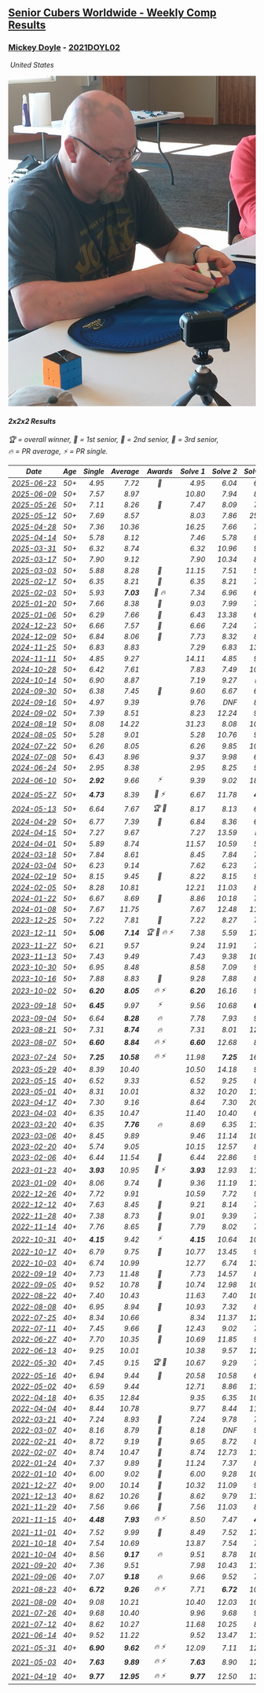 <style>table {white-space: nowrap;}</style>
<link rel="stylesheet" type="text/css" href="/scw-comp/css/flags.css" />

## [Senior Cubers Worldwide - Weekly Comp Results](/scw-comp/results/)
### [Mickey Doyle](README.md) - [2021DOYL02](https://www.worldcubeassociation.org/persons/2021DOYL02?event=222)

<i class="flag flag-US" />&nbsp;United States

![Mickey Doyle](1644595509.jpg)

#### 2x2x2 Results

<span style="white-space: nowrap;">🏆 = overall winner</span>, <span style="white-space: nowrap;">🥇 = 1st senior</span>, <span style="white-space: nowrap;">🥈 = 2nd senior</span>, <span style="white-space: nowrap;">🥉 = 3rd senior</span>, <span style="white-space: nowrap;">🔥 = PR average</span>, <span style="white-space: nowrap;">⚡ = PR single</span>.

| Date | Age | Single | Average | Awards | Solve 1 | Solve 2 | Solve 3 | Solve 4 | Solve 5 | Video |
| :--: | :--: | --: | --: | :--: | --: | --: | --: | --: | --: | :-- |
| [2025-06-23](../../results/2025-06-23/222.md) | 50+ | 4.95 | 7.72 | 🥈 | 4.95 | 6.04 | 6.62 | 10.51 | 20.09 | [Desktop](https://www.facebook.com/events/4134767840134485/permalink/4148225202122082) / [Mobile](https://m.facebook.com/events/4134767840134485?view=permalink&id=4148225202122082) |
| [2025-06-09](../../results/2025-06-09/222.md) | 50+ | 7.57 | 8.97 |  | 10.80 | 7.94 | 8.17 | 11.43 | 7.57 | [Desktop](https://www.facebook.com/events/947256517415436/permalink/952384730235948) / [Mobile](https://m.facebook.com/events/947256517415436?view=permalink&id=952384730235948) |
| [2025-05-26](../../results/2025-05-26/222.md) | 50+ | 7.11 | 8.26 | 🥉 | 7.47 | 8.09 | 7.11 | 9.21 | 11.61 | [Desktop](https://www.facebook.com/events/2135590763616965/permalink/2147244689118239) / [Mobile](https://m.facebook.com/events/2135590763616965?view=permalink&id=2147244689118239) |
| [2025-05-12](../../results/2025-05-12/222.md) | 50+ | 7.69 | 8.57 |  | 8.03 | 7.86 | 25.40 | 9.83 | 7.69 | [Desktop](https://www.facebook.com/events/1716950522530027/permalink/1726585891566490) / [Mobile](https://m.facebook.com/events/1716950522530027?view=permalink&id=1726585891566490) |
| [2025-04-28](../../results/2025-04-28/222.md) | 50+ | 7.36 | 10.36 |  | 16.25 | 7.66 | 7.36 | 7.49 | 15.94 | [Desktop](https://www.facebook.com/events/1398919087967450/permalink/1408533347006024) / [Mobile](https://m.facebook.com/events/1398919087967450?view=permalink&id=1408533347006024) |
| [2025-04-14](../../results/2025-04-14/222.md) | 50+ | 5.78 | 8.12 |  | 7.46 | 5.78 | 9.67 | 9.44 | 7.46 | [Desktop](https://www.facebook.com/events/686757560572325/permalink/697620952819319) / [Mobile](https://m.facebook.com/events/686757560572325?view=permalink&id=697620952819319) |
| [2025-03-31](../../results/2025-03-31/222.md) | 50+ | 6.32 | 8.74 |  | 6.32 | 10.96 | 9.90 | 8.17 | 8.16 | [Desktop](https://www.facebook.com/events/952001183807395/permalink/963037052703808) / [Mobile](https://m.facebook.com/events/952001183807395?view=permalink&id=963037052703808) |
| [2025-03-17](../../results/2025-03-17/222.md) | 50+ | 7.90 | 9.12 |  | 7.90 | 10.34 | 8.68 | 12.75 | 8.33 | [Desktop](https://www.facebook.com/events/4062322140668303/permalink/4073863086180875) / [Mobile](https://m.facebook.com/events/4062322140668303?view=permalink&id=4073863086180875) |
| [2025-03-03](../../results/2025-03-03/222.md) | 50+ | 5.88 | 8.28 | 🥉 | 11.15 | 7.51 | 5.88 | 10.04 | 7.28 | [Desktop](https://www.facebook.com/events/1685594042052171/permalink/1694377871173788) / [Mobile](https://m.facebook.com/events/1685594042052171?view=permalink&id=1694377871173788) |
| [2025-02-17](../../results/2025-02-17/222.md) | 50+ | 6.35 | 8.21 | 🥉 | 6.35 | 8.21 | 7.58 | 9.48 | 8.84 | [Desktop](https://www.facebook.com/events/1147070173669130/permalink/1156656459377168) / [Mobile](https://m.facebook.com/events/1147070173669130?view=permalink&id=1156656459377168) |
| [2025-02-03](../../results/2025-02-03/222.md) | 50+ | 5.93 | **7.03** | 🥈 🔥 | 7.34 | 6.96 | 6.80 | 5.93 | 10.36 | [Desktop](https://www.facebook.com/events/595481126781396/permalink/605250282471147) / [Mobile](https://m.facebook.com/events/595481126781396?view=permalink&id=605250282471147) |
| [2025-01-20](../../results/2025-01-20/222.md) | 50+ | 7.66 | 8.38 | 🥈 | 9.03 | 7.99 | 7.66 | 8.12 | 10.12 | [Desktop](https://www.facebook.com/events/918940140419097/permalink/928535862792858) / [Mobile](https://m.facebook.com/events/918940140419097?view=permalink&id=928535862792858) |
| [2025-01-06](../../results/2025-01-06/222.md) | 50+ | 6.29 | 7.66 | 🥉 | 6.43 | 13.38 | 6.29 | 7.23 | 9.33 | [Desktop](https://www.facebook.com/events/595415366757855/permalink/605046175794774) / [Mobile](https://m.facebook.com/events/595415366757855?view=permalink&id=605046175794774) |
| [2024-12-23](../../results/2024-12-23/222.md) | 50+ | 6.66 | 7.57 | 🥈 | 6.66 | 7.24 | 7.89 | 10.89 | 7.58 | [Desktop](https://www.facebook.com/events/1148887196801084/permalink/1158044255885378) / [Mobile](https://m.facebook.com/events/1148887196801084?view=permalink&id=1158044255885378) |
| [2024-12-09](../../results/2024-12-09/222.md) | 50+ | 6.84 | 8.06 | 🥈 | 7.73 | 8.32 | 8.13 | 9.99 | 6.84 | [Desktop](https://www.facebook.com/events/984530303534896/permalink/993908829263710) / [Mobile](https://m.facebook.com/events/984530303534896?view=permalink&id=993908829263710) |
| [2024-11-25](../../results/2024-11-25/222.md) | 50+ | 6.83 | 8.83 |  | 7.29 | 6.83 | 13.57 | 10.20 | 9.01 | [Desktop](https://www.facebook.com/events/1257789925369732/permalink/1266967201118671) / [Mobile](https://m.facebook.com/events/1257789925369732?view=permalink&id=1266967201118671) |
| [2024-11-11](../../results/2024-11-11/222.md) | 50+ | 4.85 | 9.27 |  | 14.11 | 4.85 | 9.27 | 9.56 | 8.99 | [Desktop](https://www.facebook.com/events/1967492723733489/permalink/1977421709407257) / [Mobile](https://m.facebook.com/events/1967492723733489?view=permalink&id=1977421709407257) |
| [2024-10-28](../../results/2024-10-28/222.md) | 50+ | 6.42 | 7.61 |  | 7.83 | 7.49 | 10.88 | 6.42 | 7.50 | [Desktop](https://www.facebook.com/events/946695540632554/permalink/955994889702619) / [Mobile](https://m.facebook.com/events/946695540632554?view=permalink&id=955994889702619) |
| [2024-10-14](../../results/2024-10-14/222.md) | 50+ | 6.90 | 8.87 |  | 7.19 | 9.27 | DNF | 10.16 | 6.90 | [Desktop](https://www.facebook.com/events/892899002359105/permalink/902232961425709) / [Mobile](https://m.facebook.com/events/892899002359105?view=permalink&id=902232961425709) |
| [2024-09-30](../../results/2024-09-30/222.md) | 50+ | 6.38 | 7.45 | 🥉 | 9.60 | 6.67 | 6.78 | 8.91 | 6.38 | [Desktop](https://www.facebook.com/events/559779533112258/permalink/567561069000771) / [Mobile](https://m.facebook.com/events/559779533112258?view=permalink&id=567561069000771) |
| [2024-09-16](../../results/2024-09-16/222.md) | 50+ | 4.97 | 9.39 |  | 9.76 | DNF | 8.00 | 4.97 | 10.42 | [Desktop](https://www.facebook.com/events/1432335554111064/permalink/1440373496640603) / [Mobile](https://m.facebook.com/events/1432335554111064?view=permalink&id=1440373496640603) |
| [2024-09-02](../../results/2024-09-02/222.md) | 50+ | 7.39 | 8.51 |  | 8.23 | 12.24 | 9.11 | 8.19 | 7.39 | [Desktop](https://www.facebook.com/events/536643418925945/permalink/546076854649268) / [Mobile](https://m.facebook.com/events/536643418925945?view=permalink&id=546076854649268) |
| [2024-08-19](../../results/2024-08-19/222.md) | 50+ | 8.08 | 14.22 |  | 31.23 | 8.08 | 10.36 | 12.16 | 20.13 | [Desktop](https://www.facebook.com/events/1156782986175552/permalink/1165196298667554) / [Mobile](https://m.facebook.com/events/1156782986175552?view=permalink&id=1165196298667554) |
| [2024-08-05](../../results/2024-08-05/222.md) | 50+ | 5.28 | 9.01 |  | 5.28 | 10.76 | 9.44 | 10.30 | 7.30 | [Desktop](https://www.facebook.com/events/1659713531529180/permalink/1666021367565063) / [Mobile](https://m.facebook.com/events/1659713531529180?view=permalink&id=1666021367565063) |
| [2024-07-22](../../results/2024-07-22/222.md) | 50+ | 6.26 | 8.05 |  | 6.26 | 9.85 | 10.17 | 7.33 | 6.97 | [Desktop](https://www.facebook.com/events/909767637577126/permalink/918843630002860) / [Mobile](https://m.facebook.com/events/909767637577126?view=permalink&id=918843630002860) |
| [2024-07-08](../../results/2024-07-08/222.md) | 50+ | 6.43 | 8.96 |  | 9.37 | 9.98 | 6.43 | 7.54 | 21.90 | [Desktop](https://www.facebook.com/events/821748909640871/permalink/828050482344047) / [Mobile](https://m.facebook.com/events/821748909640871?view=permalink&id=828050482344047) |
| [2024-06-24](../../results/2024-06-24/222.md) | 50+ | 2.95 | 8.38 |  | 2.95 | 8.25 | 9.12 | 30.12 | 7.78 | [Desktop](https://www.facebook.com/events/437464695833920/permalink/445836398330083) / [Mobile](https://m.facebook.com/events/437464695833920?view=permalink&id=445836398330083) |
| [2024-06-10](../../results/2024-06-10/222.md) | 50+ | **2.92** | 9.66 | ⚡ | 9.39 | 9.02 | 18.57 | 10.56 | **2.92** | [Desktop](https://www.facebook.com/events/1031082051776253/permalink/1038235057727619) / [Mobile](https://m.facebook.com/events/1031082051776253?view=permalink&id=1038235057727619) |
| [2024-05-27](../../results/2024-05-27/222.md) | 50+ | **4.73** | 8.39 | 🥉 ⚡ | 6.67 | 11.78 | **4.73** | 10.52 | 7.98 | [Desktop](https://www.facebook.com/events/838099921518555/permalink/845704414091439) / [Mobile](https://m.facebook.com/events/838099921518555?view=permalink&id=845704414091439) |
| [2024-05-13](../../results/2024-05-13/222.md) | 50+ | 6.64 | 7.67 | 🏆 🥇 | 8.17 | 8.13 | 6.64 | DNF | 6.70 | [Desktop](https://www.facebook.com/events/800074235387553/permalink/807554721306171) / [Mobile](https://m.facebook.com/events/800074235387553?view=permalink&id=807554721306171) |
| [2024-04-29](../../results/2024-04-29/222.md) | 50+ | 6.77 | 7.39 | 🥉 | 6.84 | 8.36 | 6.97 | 6.77 | 17.44 | [Desktop](https://www.facebook.com/events/728652622517739/permalink/735863455129989) / [Mobile](https://m.facebook.com/events/728652622517739?view=permalink&id=735863455129989) |
| [2024-04-15](../../results/2024-04-15/222.md) | 50+ | 7.27 | 9.67 |  | 7.27 | 13.59 | DNF | 8.13 | 7.28 | [Desktop](https://www.facebook.com/events/288128664385253/permalink/303075536223899) / [Mobile](https://m.facebook.com/events/288128664385253?view=permalink&id=303075536223899) |
| [2024-04-01](../../results/2024-04-01/222.md) | 50+ | 5.89 | 8.74 |  | 11.57 | 10.59 | 5.89 | 8.13 | 7.49 | [Desktop](https://www.facebook.com/events/399816879472850/permalink/407949848659553) / [Mobile](https://m.facebook.com/events/399816879472850?view=permalink&id=407949848659553) |
| [2024-03-18](../../results/2024-03-18/222.md) | 50+ | 7.84 | 8.61 |  | 8.45 | 7.84 | 7.89 | 9.49 | 11.77 | [Desktop](https://www.facebook.com/events/962609138892132/permalink/968608651625514) / [Mobile](https://m.facebook.com/events/962609138892132?view=permalink&id=968608651625514) |
| [2024-03-04](../../results/2024-03-04/222.md) | 50+ | 6.23 | 9.14 |  | 7.62 | 6.23 | 7.98 | 11.83 | 23.49 | [Desktop](https://www.facebook.com/events/682023687232856/permalink/688412783260613) / [Mobile](https://m.facebook.com/events/682023687232856?view=permalink&id=688412783260613) |
| [2024-02-19](../../results/2024-02-19/222.md) | 50+ | 8.15 | 9.45 | 🥉 | 8.22 | 8.15 | 9.27 | 10.87 | DNF | [Desktop](https://www.facebook.com/events/947093233792978/permalink/954110246424610) / [Mobile](https://m.facebook.com/events/947093233792978?view=permalink&id=954110246424610) |
| [2024-02-05](../../results/2024-02-05/222.md) | 50+ | 8.28 | 10.81 |  | 12.21 | 11.03 | 8.28 | 9.20 | 16.41 | [Desktop](https://www.facebook.com/events/3090201184445880/permalink/3102057679926897) / [Mobile](https://m.facebook.com/events/3090201184445880?view=permalink&id=3102057679926897) |
| [2024-01-22](../../results/2024-01-22/222.md) | 50+ | 6.67 | 8.69 | 🥈 | 8.86 | 10.18 | 7.02 | 6.67 | 10.75 | [Desktop](https://www.facebook.com/events/1080083269860734/permalink/1087711732431221) / [Mobile](https://m.facebook.com/events/1080083269860734?view=permalink&id=1087711732431221) |
| [2024-01-08](../../results/2024-01-08/222.md) | 50+ | 7.67 | 11.75 |  | 7.67 | 12.48 | 11.15 | 14.10 | 11.62 | [Desktop](https://www.facebook.com/events/1278843609453417/permalink/1285978705406574) / [Mobile](https://m.facebook.com/events/1278843609453417?view=permalink&id=1285978705406574) |
| [2023-12-25](../../results/2023-12-25/222.md) | 50+ | 7.22 | 7.81 | 🥉 | 7.22 | 8.27 | 7.42 | 7.75 | 8.74 | [Desktop](https://www.facebook.com/events/231087383363053/permalink/238472015957923) / [Mobile](https://m.facebook.com/events/231087383363053?view=permalink&id=238472015957923) |
| [2023-12-11](../../results/2023-12-11/222.md) | 50+ | **5.06** | **7.14** | 🏆 🥇 🔥 ⚡ | 7.38 | 5.59 | 17.03 | 8.46 | **5.06** | [Desktop](https://www.facebook.com/events/1404140403643629/permalink/1409732329751103) / [Mobile](https://m.facebook.com/events/1404140403643629?view=permalink&id=1409732329751103) |
| [2023-11-27](../../results/2023-11-27/222.md) | 50+ | 6.21 | 9.57 |  | 9.24 | 11.91 | 7.57 | 12.70 | 6.21 | [Desktop](https://www.facebook.com/events/889636606027860/permalink/896946411963546) / [Mobile](https://m.facebook.com/events/889636606027860?view=permalink&id=896946411963546) |
| [2023-11-13](../../results/2023-11-13/222.md) | 50+ | 7.43 | 9.49 |  | 7.43 | 9.38 | 10.00 | 12.35 | 9.10 | [Desktop](https://www.facebook.com/events/1478121449586426/permalink/1485376522194252) / [Mobile](https://m.facebook.com/events/1478121449586426?view=permalink&id=1485376522194252) |
| [2023-10-30](../../results/2023-10-30/222.md) | 50+ | 6.95 | 8.48 |  | 8.58 | 7.09 | 9.76 | 6.95 | 10.48 | [Desktop](https://www.facebook.com/events/1074911313795532/permalink/1082045089748821) / [Mobile](https://m.facebook.com/events/1074911313795532?view=permalink&id=1082045089748821) |
| [2023-10-16](../../results/2023-10-16/222.md) | 50+ | 7.88 | 8.83 | 🥈 | 9.28 | 7.88 | 8.77 | 17.38 | 8.43 | [Desktop](https://www.facebook.com/events/1058362692072125/permalink/1064790341429360) / [Mobile](https://m.facebook.com/events/1058362692072125?view=permalink&id=1064790341429360) |
| [2023-10-02](../../results/2023-10-02/222.md) | 50+ | **6.20** | **8.05** | 🔥 ⚡ | **6.20** | 16.16 | 9.20 | 7.74 | 7.22 | [Desktop](https://www.facebook.com/events/1518773368939011/permalink/1526198128196535) / [Mobile](https://m.facebook.com/events/1518773368939011?view=permalink&id=1526198128196535) |
| [2023-09-18](../../results/2023-09-18/222.md) | 50+ | **6.45** | 9.97 | ⚡ | 9.56 | 10.68 | **6.45** | 9.68 | 17.18 | [Desktop](https://www.facebook.com/events/1636211493537200/permalink/1643829506108732) / [Mobile](https://m.facebook.com/events/1636211493537200?view=permalink&id=1643829506108732) |
| [2023-09-04](../../results/2023-09-04/222.md) | 50+ | 6.64 | **8.28** | 🔥 | 7.78 | 7.93 | 9.13 | 6.64 | 10.32 | [Desktop](https://www.facebook.com/events/190773964023185/permalink/200393349727913) / [Mobile](https://m.facebook.com/events/190773964023185?view=permalink&id=200393349727913) |
| [2023-08-21](../../results/2023-08-21/222.md) | 50+ | 7.31 | **8.74** | 🔥 | 7.31 | 8.01 | 12.48 | 7.92 | 10.29 | [Desktop](https://www.facebook.com/events/1826888371060368/permalink/1834332683649270) / [Mobile](https://m.facebook.com/events/1826888371060368?view=permalink&id=1834332683649270) |
| [2023-08-07](../../results/2023-08-07/222.md) | 50+ | **6.60** | **8.84** | 🔥 ⚡ | **6.60** | 12.68 | 8.79 | 8.49 | 9.24 | [Desktop](https://www.facebook.com/events/274987855148595/permalink/281327084514672) / [Mobile](https://m.facebook.com/events/274987855148595?view=permalink&id=281327084514672) |
| [2023-07-24](../../results/2023-07-24/222.md) | 50+ | **7.25** | **10.58** | 🔥 ⚡ | 11.98 | **7.25** | 16.68 | 8.44 | 11.31 | [Desktop](https://www.facebook.com/events/1475111463308788/permalink/1480877662732168) / [Mobile](https://m.facebook.com/events/1475111463308788?view=permalink&id=1480877662732168) |
| [2023-05-29](../../results/2023-05-29/222.md) | 40+ | 8.39 | 10.40 |  | 10.50 | 14.18 | 9.52 | 8.39 | 11.17 | [Desktop](https://www.facebook.com/events/199553879662923/permalink/208340645450913) / [Mobile](https://m.facebook.com/events/199553879662923?view=permalink&id=208340645450913) |
| [2023-05-15](../../results/2023-05-15/222.md) | 40+ | 6.52 | 9.33 |  | 6.52 | 9.25 | 8.76 | 9.97 | 18.15 | [Desktop](https://www.facebook.com/events/943848890264789/permalink/951101769539501) / [Mobile](https://m.facebook.com/events/943848890264789?view=permalink&id=951101769539501) |
| [2023-05-01](../../results/2023-05-01/222.md) | 40+ | 8.31 | 10.01 |  | 8.32 | 10.20 | 11.51 | 8.31 | 29.64 | [Desktop](https://www.facebook.com/events/751816416413742/permalink/759466545648729) / [Mobile](https://m.facebook.com/events/751816416413742?view=permalink&id=759466545648729) |
| [2023-04-17](../../results/2023-04-17/222.md) | 40+ | 7.30 | 9.16 |  | 8.64 | 7.30 | 20.94 | 8.57 | 10.27 | [Desktop](https://www.facebook.com/events/786804792820217/permalink/793128525521177) / [Mobile](https://m.facebook.com/events/786804792820217?view=permalink&id=793128525521177) |
| [2023-04-03](../../results/2023-04-03/222.md) | 40+ | 6.35 | 10.47 |  | 11.40 | 10.40 | 6.35 | 11.27 | 9.75 | [Desktop](https://www.facebook.com/events/542929047949179/permalink/550090867232997) / [Mobile](https://m.facebook.com/events/542929047949179?view=permalink&id=550090867232997) |
| [2023-03-20](../../results/2023-03-20/222.md) | 40+ | 6.35 | **7.76** | 🔥 | 8.69 | 6.35 | 11.13 | 7.94 | 6.66 | [Desktop](https://www.facebook.com/events/241366535002371/permalink/247470854391939) / [Mobile](https://m.facebook.com/events/241366535002371?view=permalink&id=247470854391939) |
| [2023-03-06](../../results/2023-03-06/222.md) | 40+ | 8.45 | 9.89 |  | 9.46 | 11.14 | 10.95 | 9.26 | 8.45 | [Desktop](https://www.facebook.com/events/229553919432988/permalink/236266278761752) / [Mobile](https://m.facebook.com/events/229553919432988?view=permalink&id=236266278761752) |
| [2023-02-20](../../results/2023-02-20/222.md) | 40+ | 5.74 | 9.05 |  | 10.15 | 12.57 | 8.99 | 8.02 | 5.74 | [Desktop](https://www.facebook.com/events/569225115154363/permalink/576626347747573) / [Mobile](https://m.facebook.com/events/569225115154363?view=permalink&id=576626347747573) |
| [2023-02-06](../../results/2023-02-06/222.md) | 40+ | 6.44 | 11.54 | 🥉 | 6.44 | 22.86 | 9.45 | 9.72 | 15.46 | [Desktop](https://www.facebook.com/events/592410912725072/permalink/601568871809276) / [Mobile](https://m.facebook.com/events/592410912725072?view=permalink&id=601568871809276) |
| [2023-01-23](../../results/2023-01-23/222.md) | 40+ | **3.93** | 10.95 | 🥉 ⚡ | **3.93** | 12.93 | 11.51 | 11.27 | 10.07 | [Desktop](https://www.facebook.com/events/492735749600024/permalink/500755365464729) / [Mobile](https://m.facebook.com/events/492735749600024?view=permalink&id=500755365464729) |
| [2023-01-09](../../results/2023-01-09/222.md) | 40+ | 8.06 | 9.74 | 🥉 | 9.36 | 11.19 | 11.11 | 8.76 | 8.06 | [Desktop](https://www.facebook.com/events/4054783058080417/permalink/4067703856788337) / [Mobile](https://m.facebook.com/events/4054783058080417?view=permalink&id=4067703856788337) |
| [2022-12-26](../../results/2022-12-26/222.md) | 40+ | 7.72 | 9.91 |  | 10.59 | 7.72 | 9.19 | 9.95 | 11.50 | [Desktop](https://www.facebook.com/events/563573978559176/permalink/571397751110132) / [Mobile](https://m.facebook.com/events/563573978559176?view=permalink&id=571397751110132) |
| [2022-12-12](../../results/2022-12-12/222.md) | 40+ | 7.63 | 8.45 | 🥈 | 9.21 | 8.14 | 7.63 | 15.50 | 8.01 | [Desktop](https://www.facebook.com/events/1263750814207978/permalink/1274055443177515) / [Mobile](https://m.facebook.com/events/1263750814207978?view=permalink&id=1274055443177515) |
| [2022-11-28](../../results/2022-11-28/222.md) | 40+ | 7.38 | 8.73 | 🥈 | 9.01 | 9.39 | 7.38 | 9.30 | 7.87 | [Desktop](https://www.facebook.com/events/1541409726309933/permalink/1551770435273862) / [Mobile](https://m.facebook.com/events/1541409726309933?view=permalink&id=1551770435273862) |
| [2022-11-14](../../results/2022-11-14/222.md) | 40+ | 7.76 | 8.65 | 🥉 | 7.79 | 8.02 | 7.76 | 11.64 | 10.15 | [Desktop](https://www.facebook.com/events/5802707333170226/permalink/5842826439158315) / [Mobile](https://m.facebook.com/events/5802707333170226?view=permalink&id=5842826439158315) |
| [2022-10-31](../../results/2022-10-31/222.md) | 40+ | **4.15** | 9.42 | ⚡ | **4.15** | 10.64 | 10.18 | 7.43 | 17.05 | [Desktop](https://www.facebook.com/events/536496438309051/permalink/540844597874235) / [Mobile](https://m.facebook.com/events/536496438309051?view=permalink&id=540844597874235) |
| [2022-10-17](../../results/2022-10-17/222.md) | 40+ | 6.79 | 9.75 | 🥉 | 10.77 | 13.45 | 9.43 | 9.06 | 6.79 | [Desktop](https://www.facebook.com/events/3406415112938858/permalink/3416934728553563) / [Mobile](https://m.facebook.com/events/3406415112938858?view=permalink&id=3416934728553563) |
| [2022-10-03](../../results/2022-10-03/222.md) | 40+ | 6.74 | 10.99 |  | 12.77 | 6.74 | 13.01 | 9.89 | 10.30 | [Desktop](https://www.facebook.com/events/1113163972925182/permalink/1118932959014950) / [Mobile](https://m.facebook.com/events/1113163972925182?view=permalink&id=1118932959014950) |
| [2022-09-19](../../results/2022-09-19/222.md) | 40+ | 7.73 | 11.48 | 🥉 | 7.73 | 14.57 | 8.69 | 11.19 | 16.07 | [Desktop](https://www.facebook.com/events/400132442274991/permalink/406235498331352) / [Mobile](https://m.facebook.com/events/400132442274991?view=permalink&id=406235498331352) |
| [2022-09-05](../../results/2022-09-05/222.md) | 40+ | 9.52 | 10.78 | 🥉 | 10.74 | 12.98 | 10.81 | 10.80 | 9.52 | [Desktop](https://www.facebook.com/events/865213714460720/permalink/874316300217128) / [Mobile](https://m.facebook.com/events/865213714460720?view=permalink&id=874316300217128) |
| [2022-08-22](../../results/2022-08-22/222.md) | 40+ | 7.40 | 10.43 |  | 11.63 | 7.40 | 10.24 | 14.31 | 9.42 | [Desktop](https://www.facebook.com/events/1050714292295463/permalink/1059038341463058) / [Mobile](https://m.facebook.com/events/1050714292295463?view=permalink&id=1059038341463058) |
| [2022-08-08](../../results/2022-08-08/222.md) | 40+ | 6.95 | 8.94 | 🥇 | 10.93 | 7.32 | 8.56 | 20.49 | 6.95 | [Desktop](https://www.facebook.com/events/825089031814345/permalink/830591621264086) / [Mobile](https://m.facebook.com/events/825089031814345?view=permalink&id=830591621264086) |
| [2022-07-25](../../results/2022-07-25/222.md) | 40+ | 8.34 | 10.66 |  | 8.34 | 11.37 | 12.64 | 9.33 | 11.28 | [Desktop](https://www.facebook.com/events/735191414262810/permalink/743573013424650) / [Mobile](https://m.facebook.com/events/735191414262810?view=permalink&id=743573013424650) |
| [2022-07-11](../../results/2022-07-11/222.md) | 40+ | 7.45 | 9.66 | 🥈 | 12.43 | 9.02 | 7.45 | 13.69 | 7.52 | [Desktop](https://www.facebook.com/events/1078979143022877/permalink/1087810735473051) / [Mobile](https://m.facebook.com/events/1078979143022877?view=permalink&id=1087810735473051) |
| [2022-06-27](../../results/2022-06-27/222.md) | 40+ | 7.70 | 10.35 | 🥉 | 10.69 | 11.85 | 9.01 | 7.70 | 11.36 | [Desktop](https://www.facebook.com/events/442599294039591/permalink/451051229861064) / [Mobile](https://m.facebook.com/events/442599294039591?view=permalink&id=451051229861064) |
| [2022-06-13](../../results/2022-06-13/222.md) | 40+ | 9.25 | 10.01 |  | 10.38 | 9.57 | 12.89 | 10.09 | 9.25 | [Desktop](https://www.facebook.com/events/1292279001590904/permalink/1301321647353306) / [Mobile](https://m.facebook.com/events/1292279001590904?view=permalink&id=1301321647353306) |
| [2022-05-30](../../results/2022-05-30/222.md) | 40+ | 7.45 | 9.15 | 🏆 🥇 | 10.67 | 9.29 | 7.64 | 7.45 | 10.52 | [Desktop](https://www.facebook.com/events/378345394109427/permalink/386510116626288) / [Mobile](https://m.facebook.com/events/378345394109427?view=permalink&id=386510116626288) |
| [2022-05-16](../../results/2022-05-16/222.md) | 40+ | 6.94 | 9.44 | 🥉 | 20.58 | 10.58 | 6.94 | 8.12 | 9.63 | [Desktop](https://www.facebook.com/events/359265572736727/permalink/367475198582431) / [Mobile](https://m.facebook.com/events/359265572736727?view=permalink&id=367475198582431) |
| [2022-05-02](../../results/2022-05-02/222.md) | 40+ | 6.59 | 9.44 |  | 12.71 | 8.86 | 11.56 | 7.89 | 6.59 | [Desktop](https://www.facebook.com/events/5764445473571551/permalink/5803472809668817) / [Mobile](https://m.facebook.com/events/5764445473571551?view=permalink&id=5803472809668817) |
| [2022-04-18](../../results/2022-04-18/222.md) | 40+ | 6.35 | 12.84 |  | 9.35 | 6.35 | 10.12 | 19.05 | 21.16 | [Desktop](https://www.facebook.com/events/558832345492635/permalink/566666104709259) / [Mobile](https://m.facebook.com/events/558832345492635?view=permalink&id=566666104709259) |
| [2022-04-04](../../results/2022-04-04/222.md) | 40+ | 8.44 | 10.78 |  | 9.77 | 8.44 | 11.14 | 11.44 | 12.67 | [Desktop](https://www.facebook.com/events/655069328915915/permalink/663114334778081) / [Mobile](https://m.facebook.com/events/655069328915915?view=permalink&id=663114334778081) |
| [2022-03-21](../../results/2022-03-21/222.md) | 40+ | 7.24 | 8.93 | 🥉 | 7.24 | 9.78 | 7.47 | 9.54 | 16.07 | [Desktop](https://www.facebook.com/events/1418360898645376/permalink/1427908797690586) / [Mobile](https://m.facebook.com/events/1418360898645376?view=permalink&id=1427908797690586) |
| [2022-03-07](../../results/2022-03-07/222.md) | 40+ | 8.16 | 8.79 | 🥈 | 8.18 | DNF | 9.23 | 8.95 | 8.16 | [Desktop](https://www.facebook.com/events/543808583529148/permalink/550915536151786) / [Mobile](https://m.facebook.com/events/543808583529148?view=permalink&id=550915536151786) |
| [2022-02-21](../../results/2022-02-21/222.md) | 40+ | 8.72 | 9.19 | 🥈 | 9.65 | 8.72 | 8.75 | 9.29 | 9.53 | [Desktop](https://www.facebook.com/events/509549287201075/permalink/517339979755339) / [Mobile](https://m.facebook.com/events/509549287201075?view=permalink&id=517339979755339) |
| [2022-02-07](../../results/2022-02-07/222.md) | 40+ | 8.74 | 10.47 | 🥈 | 8.74 | 12.73 | 11.07 | 11.20 | 9.15 | [Desktop](https://www.facebook.com/events/1012592279358180/permalink/1020647708552637) / [Mobile](https://m.facebook.com/events/1012592279358180?view=permalink&id=1020647708552637) |
| [2022-01-24](../../results/2022-01-24/222.md) | 40+ | 7.37 | 9.89 | 🥉 | 11.24 | 7.37 | 8.88 | 11.19 | 9.59 | [Desktop](https://www.facebook.com/events/1729699367421612/permalink/1734686746922874) / [Mobile](https://m.facebook.com/events/1729699367421612?view=permalink&id=1734686746922874) |
| [2022-01-10](../../results/2022-01-10/222.md) | 40+ | 6.00 | 9.02 | 🥈 | 6.00 | 9.28 | 10.96 | 14.63 | 6.82 | [Desktop](https://www.facebook.com/events/461056852143654/permalink/469449297971076) / [Mobile](https://m.facebook.com/events/461056852143654?view=permalink&id=469449297971076) |
| [2021-12-27](../../results/2021-12-27/222.md) | 40+ | 9.00 | 10.14 | 🥉 | 10.32 | 11.09 | 9.00 | 10.74 | 9.35 | [Desktop](https://www.facebook.com/events/343359980546742/permalink/350211139861626) / [Mobile](https://m.facebook.com/events/343359980546742?view=permalink&id=350211139861626) |
| [2021-12-13](../../results/2021-12-13/222.md) | 40+ | 8.62 | 10.26 | 🥉 | 8.62 | 9.79 | 11.08 | 10.06 | 10.94 | [Desktop](https://www.facebook.com/events/273334328175697/permalink/281928547316275) / [Mobile](https://m.facebook.com/events/273334328175697?view=permalink&id=281928547316275) |
| [2021-11-29](../../results/2021-11-29/222.md) | 40+ | 7.56 | 9.66 | 🥈 | 7.56 | 11.03 | 8.41 | 9.53 | 11.39 | [Desktop](https://www.facebook.com/events/401731615009477/permalink/410463914136247) / [Mobile](https://m.facebook.com/events/401731615009477?view=permalink&id=410463914136247) |
| [2021-11-15](../../results/2021-11-15/222.md) | 40+ | **4.48** | **7.93** | 🔥 ⚡ | 8.50 | 7.47 | **4.48** | 7.82 | 9.23 | [Desktop](https://www.facebook.com/events/717487009641909/permalink/726021762121767) / [Mobile](https://m.facebook.com/events/717487009641909?view=permalink&id=726021762121767) |
| [2021-11-01](../../results/2021-11-01/222.md) | 40+ | 7.52 | 9.99 | 🥈 | 8.49 | 7.52 | 17.82 | 13.68 | 7.80 | [Desktop](https://www.facebook.com/events/556108165479652/permalink/560114095079059) / [Mobile](https://m.facebook.com/events/556108165479652?view=permalink&id=560114095079059) |
| [2021-10-18](../../results/2021-10-18/222.md) | 40+ | 7.54 | 10.69 |  | 13.87 | 7.54 | 7.98 | 13.52 | 10.56 | [Desktop](https://www.facebook.com/events/261213032615951/permalink/269499678453953) / [Mobile](https://m.facebook.com/events/261213032615951?view=permalink&id=269499678453953) |
| [2021-10-04](../../results/2021-10-04/222.md) | 40+ | 8.56 | **9.17** | 🔥 | 9.51 | 8.78 | 10.22 | 9.21 | 8.56 | [Desktop](https://www.facebook.com/events/1102565390277531/permalink/1110258952841508) / [Mobile](https://m.facebook.com/events/1102565390277531?view=permalink&id=1110258952841508) |
| [2021-09-20](../../results/2021-09-20/222.md) | 40+ | 7.36 | 9.51 |  | 7.98 | 10.43 | 11.26 | 7.36 | 10.12 | [Desktop](https://www.facebook.com/events/836337370416586/permalink/844677592915897) / [Mobile](https://m.facebook.com/events/836337370416586?view=permalink&id=844677592915897) |
| [2021-09-06](../../results/2021-09-06/222.md) | 40+ | 7.07 | **9.18** | 🔥 | 9.66 | 9.52 | 7.07 | 9.91 | 8.36 | [Desktop](https://www.facebook.com/events/208105634636421/permalink/216610640452587) / [Mobile](https://m.facebook.com/events/208105634636421?view=permalink&id=216610640452587) |
| [2021-08-23](../../results/2021-08-23/222.md) | 40+ | **6.72** | **9.26** | 🔥 ⚡ | 7.71 | **6.72** | 10.21 | 9.85 | 15.56 | [Desktop](https://www.facebook.com/events/992549044856331/permalink/1001315910646311) / [Mobile](https://m.facebook.com/events/992549044856331?view=permalink&id=1001315910646311) |
| [2021-08-09](../../results/2021-08-09/222.md) | 40+ | 9.08 | 10.21 |  | 10.40 | 12.03 | 10.44 | 9.08 | 9.78 | [Desktop](https://www.facebook.com/events/799005364067137/permalink/806375943330079) / [Mobile](https://m.facebook.com/events/799005364067137?view=permalink&id=806375943330079) |
| [2021-07-26](../../results/2021-07-26/222.md) | 40+ | 9.68 | 10.40 |  | 9.96 | 9.68 | 9.99 | 12.84 | 11.24 | [Desktop](https://www.facebook.com/events/345405150546336/permalink/354254056328112) / [Mobile](https://m.facebook.com/events/345405150546336?view=permalink&id=354254056328112) |
| [2021-07-12](../../results/2021-07-12/222.md) | 40+ | 8.62 | 10.27 |  | 11.68 | 10.25 | 8.62 | 8.89 | 13.41 | [Desktop](https://www.facebook.com/events/511699716713156/permalink/519687742581020) / [Mobile](https://m.facebook.com/events/511699716713156?view=permalink&id=519687742581020) |
| [2021-06-14](../../results/2021-06-14/222.md) | 40+ | 9.52 | 11.22 |  | 9.52 | 13.47 | 11.29 | 9.98 | 12.38 | [Desktop](https://www.facebook.com/events/318989363128881/permalink/328153958879088) / [Mobile](https://m.facebook.com/events/318989363128881?view=permalink&id=328153958879088) |
| [2021-05-31](../../results/2021-05-31/222.md) | 40+ | **6.90** | **9.62** | 🔥 ⚡ | 12.09 | 7.11 | 12.95 | **6.90** | 9.66 | [Desktop](https://www.facebook.com/events/477312563557358/permalink/484609702827644) / [Mobile](https://m.facebook.com/events/477312563557358?view=permalink&id=484609702827644) |
| [2021-05-03](../../results/2021-05-03/222.md) | 40+ | **7.63** | **9.89** | 🔥 ⚡ | **7.63** | 8.90 | 12.20 | 10.11 | 10.65 | [Desktop](https://www.facebook.com/events/2542204919406396/permalink/2550641528562735) / [Mobile](https://m.facebook.com/events/2542204919406396?view=permalink&id=2550641528562735) |
| [2021-04-19](../../results/2021-04-19/222.md) | 40+ | **9.77** | **12.95** | 🔥 ⚡ | **9.77** | 12.50 | 13.02 | 14.51 | 13.34 | [Desktop](https://www.facebook.com/events/195346665532379/permalink/202009041532808) / [Mobile](https://m.facebook.com/events/195346665532379?view=permalink&id=202009041532808) |


<!-- Global site tag (gtag.js) - Google Analytics -->
<script async src="https://www.googletagmanager.com/gtag/js?id=UA-86348435-3"></script>
<script>window.dataLayer = window.dataLayer || []; function gtag() {dataLayer.push(arguments);} gtag('js', new Date()); gtag('config', 'UA-86348435-3');</script>
